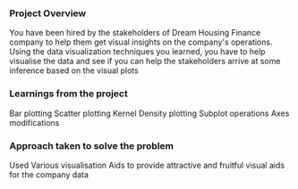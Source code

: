 ### Project Overview

 You have been hired by the stakeholders of Dream Housing Finance company to help them get visual insights on the company's operations. Using the data visualization techniques you learned, you have to help visualise the data and see if you can help the stakeholders arrive at some inference based on the visual plots


### Learnings from the project

 Bar plotting
Scatter plotting
Kernel Density plotting
Subplot operations
Axes modifications


### Approach taken to solve the problem

 Used Various visualisation Aids to provide attractive and fruitful visual aids for the company data


